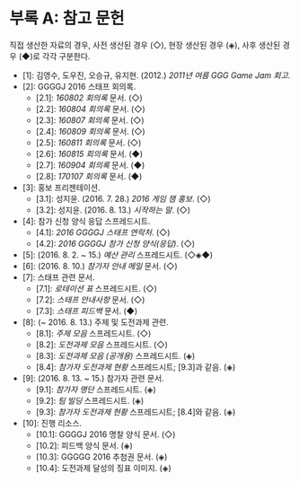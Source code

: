 # 부록 A: 참고 문헌

직접 생산한 자료의 경우, 사전 생산된 경우 (◇), 현장 생산된 경우 (◈), 사후 생산된 경우 (◆)로 각각 구분한다.

* \[1\]: 김영수, 도우진, 오승규, 유지현. (2012.) *2011년 여름 GGG Game Jam 회고*.
* \[2\]: GGGGJ 2016 스태프 회의록.
    * \[2.1\]: *160802 회의록* 문서. (◇)
    * \[2.2\]: *160804 회의록* 문서. (◇)
    * \[2.3\]: *160807 회의록* 문서. (◇)
    * \[2.4\]: *160809 회의록* 문서. (◇)
    * \[2.5\]: *160811 회의록* 문서. (◇)
    * \[2.6\]: *160815 회의록* 문서. (◆)
    * \[2.7\]: *160904 회의록* 문서. (◆)
    * \[2.8\]: *170107 회의록* 문서. (◆)
* \[3\]: 홍보 프리젠테이션.
    * \[3.1\]: 성지윤. (2016. 7. 28.) *2016 게임 잼 홍보*. (◇)
    * \[3.2\]: 성지윤. (2016. 8. 13.) *시작하는 말*. (◇)
* \[4\]: 참가 신청 양식 응답 스프레드시트.
    * \[4.1\]: *2016 GGGGJ 스태프 연락처*. (◇)
    * \[4.2\]: *2016 GGGGJ 참가 신청 양식(응답)*. (◇)
* \[5\]: (2016. 8. 2. ~ 15.) *예산 관리* 스프레드시트. (◇◈◆)
* \[6\]: (2016. 8. 10.) *참가자 안내 메일* 문서. (◇)
* \[7\]: 스태프 관련 문서.
    * \[7.1\]: *로테이션 표* 스프레드시트. (◇)
    * \[7.2\]: *스태프 안내사항* 문서. (◇)
    * \[7.3\]: *스태프 피드백* 문서. (◆)
* \[8\]: (~ 2016. 8. 13.) 주제 및 도전과제 관련.
    * \[8.1\]: *주제 모음* 스프레드시트. (◇)
    * \[8.2\]: *도전과제 모음* 스프레드시트. (◇)
    * \[8.3\]: *도전과제 모음 (공개용)* 스프레드시트. (◈)
    * \[8.4\]: *참가자 도전과제 현황* 스프레드시트; \[9.3\]과 같음. (◈)
* \[9\]: (2016. 8. 13. ~ 15.) 참가자 관련 문서.
    * \[9.1\]: *참가자 명단* 스프레드시트. (◈)
    * \[9.2\]: *팀 빌딩* 스프레드시트. (◈)
    * \[9.3\]: *참가자 도전과제 현황* 스프레드시트; \[8.4\]와 같음. (◈)
* \[10\]: 진행 리소스.
    * \[10.1\]: GGGGJ 2016 명찰 양식 문서. (◇)
    * \[10.2\]: 피드백 양식 문서. (◈)
    * \[10.3\]: GGGGG 2016 추첨권 문서. (◈)
    * \[10.4\]: 도전과제 달성의 징표 이미지. (◈)
